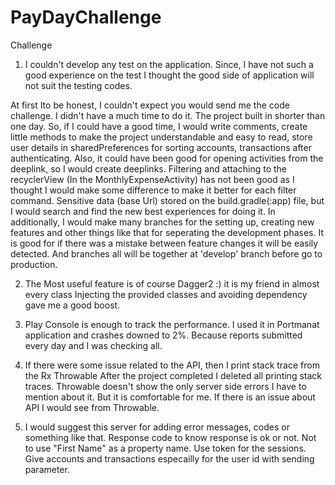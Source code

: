 # PayDayChallenge
Challenge
1. I couldn't develop any test on the application. 
Since, I have not such a good experience on the test I thought the good 
side of application will not suit the testing codes.

At first Ito be honest, I couldn't expect you would send me the code challenge.
I didn't have a much time to do it. The project built in shorter than one day.
So, if I could have a good time, I would write comments, create little methods to make
the project understandable and easy to read, store user details in sharedPreferences for sorting
accounts, transactions after authenticating. Also, it could have been good for opening activities
from the deeplink, so I would create deeplinks. 
Filtering and attaching to the recyclerView (In the MonthlyExpenseActivity) has not been good as I thought
I would make some difference to make it better for each filter command. 
Sensitive data (base Url) stored on the build.gradle(:app) file, 
but I would search and find the new best experiences for doing it. 
In additionally, I would make many branches for the setting up, creating new features and other things like that
for seperating the development phases. It is good for if there was a mistake between feature changes it will be easily detected.
And branches all will be together at 'develop' branch before go to production.

2. The Most useful feature is of course Dagger2 :) it is my friend in almost every class
Injecting the provided classes and avoiding dependency gave me a good boost.

3. Play Console is enough to track the performance. I used it in Portmanat application and
crashes downed to 2%. Because reports submitted every day and I was checking all.

4. If there were some issue related to the API, then I print stack trace from the Rx Throwable
After the project completed I deleted all printing stack traces. Throwable doesn't show the only server side errors
I have to mention about it. But it is comfortable for me. If there is an issue about API I would see from Throwable.

5. I would suggest this server for adding error messages, codes or something like that. 
Response code to know response is ok or not. Not to use "First Name" as a property name. 
Use token for the sessions. Give accounts and transactions especailly for the user id with sending parameter.
